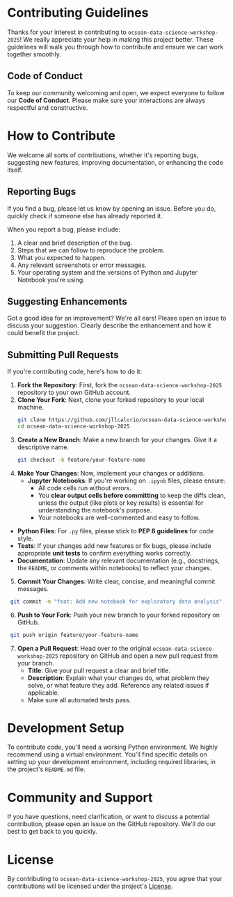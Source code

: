 # Contributing Guidelines
Thanks for your interest in contributing to `ocsean-data-science-workshop-2025`! We really appreciate your help in making this project better. These guidelines will walk you through how to contribute and ensure we can work together smoothly.

## Code of Conduct
To keep our community welcoming and open, we expect everyone to follow our **Code of Conduct**. Please make sure your interactions are always respectful and constructive.

# How to Contribute
We welcome all sorts of contributions, whether it's reporting bugs, suggesting new features, improving documentation, or enhancing the code itself.

## Reporting Bugs
If you find a bug, please let us know by opening an issue. Before you do, quickly check if someone else has already reported it.

When you report a bug, please include:
1. A clear and brief description of the bug.
2. Steps that we can follow to reproduce the problem.
3. What you expected to happen.
4. Any relevant screenshots or error messages.
5. Your operating system and the versions of Python and Jupyter Notebook you're using.

## Suggesting Enhancements
Got a good idea for an improvement? We're all ears! Please open an issue to discuss your suggestion. Clearly describe the enhancement and how it could benefit the project.

## Submitting Pull Requests
If you're contributing code, here's how to do it:
1. **Fork the Repository**: First, fork the `ocsean-data-science-workshop-2025` repository to your own GitHub account.
2. **Clone Your Fork**: Next, clone your forked repository to your local machine.
   ```bash
   git clone https://github.com/jllcalorio/ocsean-data-science-workshop-2025.git
   cd ocsean-data-science-workshop-2025
   ```
3. **Create a New Branch**: Make a new branch for your changes. Give it a descriptive name.
   ```bash
   git checkout -b feature/your-feature-name
   ```
4. **Make Your Changes**: Now, implement your changes or additions.
   - **Jupyter Notebooks**: If you're working on `.ipynb` files, please ensure:
     - All code cells run without errors.
     - You **clear output cells before committing** to keep the diffs clean, unless the output (like plots or key results) is essential for understanding the notebook's purpose.
     - Your notebooks are well-commented and easy to follow.
  - **Python Files**: For `.py` files, please stick to **PEP 8 guidelines** for code style.
  - **Tests**: If your changes add new features or fix bugs, please include appropriate **unit tests** to confirm everything works correctly.
  - **Documentation**: Update any relevant documentation (e.g., docstrings, the `README`, or comments within notebooks) to reflect your changes.
5. **Commit Your Changes**: Write clear, concise, and meaningful commit messages.
  ```bash
   git commit -m "feat: Add new notebook for exploratory data analysis"
  ```
6. **Push to Your Fork**: Push your new branch to your forked repository on GitHub.
  ```bash
   git push origin feature/your-feature-name
  ```
7. **Open a Pull Request**: Head over to the original `ocsean-data-science-workshop-2025` repository on GitHub and open a new pull request from your branch.
   -  **Title**: Give your pull request a clear and brief title.
   -  **Description**: Explain what your changes do, what problem they solve, or what feature they add. Reference any related issues if applicable.
   -  Make sure all automated tests pass.

# Development Setup
To contribute code, you'll need a working Python environment. We highly recommend using a virtual environment. You'll find specific details on setting up your development environment, including required libraries, in the project's `README.md` file.

# Community and Support
If you have questions, need clarification, or want to discuss a potential contribution, please open an issue on the GitHub repository. We'll do our best to get back to you quickly.

# License
By contributing to `ocsean-data-science-workshop-2025`, you agree that your contributions will be licensed under the project's [License](https://github.com/jllcalorio/ocsean-data-science-workshop-2025/blob/main/LICENSE).



   
